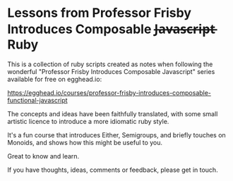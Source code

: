 # Lessons from Professor Frisby Introduces Composable J̶a̶v̶a̶s̶c̶r̶i̶p̶t̶ Ruby


This is a collection of ruby scripts created as notes when following the wonderful "Professor Frisby Introduces Composable Javascript" series available for free on egghead.io:

https://egghead.io/courses/professor-frisby-introduces-composable-functional-javascript

The concepts and ideas have been faithfully translated, with some small artistic licence to introduce a more idiomatic ruby style.

It's a fun course that introduces Either, Semigroups, and briefly touches on Monoids, and shows how this might be useful to you.

Great to know and learn.

If you have thoughts, ideas, comments or feedback, please get in touch.

